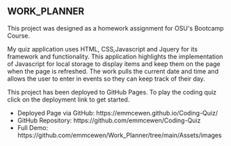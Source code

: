 ## WORK_PLANNER
This project was designed as a homework assignment for OSU's Bootcamp Course.

My quiz application uses HTML, CSS,Javascript and Jquery for its framework and functionality. This application highlights the implementation of Javascript for local storage to display items and keep them on the page when the page is refreshed. The work pulls the current date and time and allows the user to enter in events so they can keep track of their day. 

This project has been deployed to GitHub Pages. To play the coding quiz click on the deployment link to get started.
<ul>
<li>Deployed Page via GitHub: https://emmcewen.github.io/Coding-Quiz/
<li> GitHub Repository: https://github.com/emmcewen/Coding-Quiz 
<li>Full Demo: https://github.com/emmcewen/Work_Planner/tree/main/Assets/images
</li>